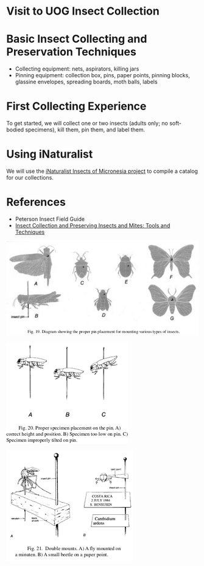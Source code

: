 <!--
.. title: Lab 21-02: Intro to insect collecting - tools of the trade
.. slug: lab-21-02
.. date: 2021-08-25 14:20:00 UTC+10:00
.. tags: lab
.. category:
.. link:
.. description:
.. type: text
-->

# Visit to UOG Insect Collection

# Basic Insect Collecting and Preservation Techniques
* Collecting equipment: nets, aspirators, killing jars
* Pinning equipment: collection box, pins, paper points, pinning blocks, glassine envelopes, spreading boards, moth balls, labels

# First Collecting Experience

To get started, we will collect one or two insects (adults only; no soft-bodied specimens), kill them, pin them, and label them.

# Using iNaturalist

We will use the [iNaturalist Insects of Micronesia project](https://www.inaturalist.org/projects/insects-of-micronesia) to compile a catalog for our collections.

# References
* Peterson Insect Field Guide
* [Insect Collection and Preserving Insects and Mites: Tools and Techniques](/pdfs/collpres.pdf)

![](/images/pinning-position.png)

![](/images/pinning-problems.png)

![](/images/pinning-double.png)
